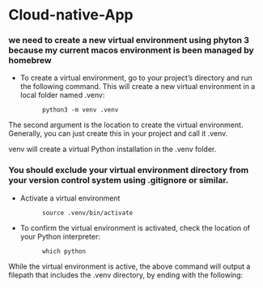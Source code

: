 # Cloud-native-App

### we need to create a new virtual environment using phyton 3 because my current macos environment is been managed by homebrew

- To create a virtual environment, go to your project’s directory and run the following command. This will create a new virtual environment in a local folder named .venv:

            python3 -m venv .venv

The second argument is the location to create the virtual environment. Generally, you can just create this in your project and call it .venv.

venv will create a virtual Python installation in the .venv folder.
### You should exclude your virtual environment directory from your version control system using .gitignore or similar.

- Activate a virtual environment

            source .venv/bin/activate

- To confirm the virtual environment is activated, check the location of your Python interpreter:

            which python

While the virtual environment is active, the above command will output a filepath that includes the .venv directory, by ending with the following:
